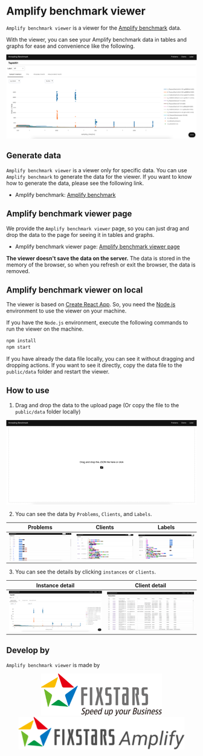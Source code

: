 # Amplify benchmark viewer

`Amplify benchmark viewer` is a viewer for the [Amplify benchmark](https://github.com/fixstars/amplify-benchmark) data.

With the viewer, you can see your Amplify benchmark data in tables and graphs for ease and convenience like the following.

![Amplify benchmark viewer](docs/screenshots/instance_detail.png)

## Generate data

`Amplify benchmark viewer` is a viewer only for specific data. You can use `Amplify benchmark` to generate the data for the viewer. If you want to know how to generate the data, please see the following link.

- Amplify benchmark: [Amplify benchmark](https://github.com/fixstars/amplify-benchmark)

## Amplify benchmark viewer page

We provide the `Amplify benchmark viewer` page, so you can just drag and drop the data to the page for seeing it in tables and graphs.

- Amplify benchmark viewer page: [Amplify benchmark viewer page](https://fixstars.github.io/amplify-benchmark-viewer)

**The viewer doesn't save the data on the server.** The data is stored in the memory of the browser, so when you refresh or exit the browser, the data is removed.

## Amplify benchmark viewer on local

The viewer is based on [Create React App](https://create-react-app.dev/). So, you need the [Node.js](https://nodejs.org/) environment to use the viewer on your machine.

If you have the `Node.js` environment, execute the following commands to run the viewer on the machine.

```bash
npm install
npm start
```

If you have already the data file locally, you can see it without dragging and dropping actions. If you want to see it directly, copy the data file to the `public/data` folder and restart the viewer.

## How to use

1. Drag and drop the data to the upload page (Or copy the file to the `public/data` folder locally)

![Amplify benchmark viewer - Upload page](docs/screenshots/upload.png)

2. You can see the data by `Problems`, `Clients`, and `Labels`.

| Problems | Clients | Labels |
| -- | -- | -- |
| ![Amplify benchmark viewer - Problems page](docs/screenshots/problems.png) | ![Amplify benchmark viewer - Clients page](docs/screenshots/clients.png) | ![Amplify benchmark viewer - Labels page](docs/screenshots/labels.png) |

3. You can see the details by clicking `instances` or `clients`.

| Instance detail | Client detail |
| -- | -- |
| ![Amplify benchmark viewer - Instance detail page](docs/screenshots/instance_detail.png) | ![Amplify benchmark viewer - Client detail page](docs/screenshots/client_detail.png)

## Develop by

`Amplify benchmark viewer` is made by

<div align="center">
  <a href="https://www.fixstars.com/" target="_blank" rel="nofollow noreferrer">
    <img
      width="320" height="112"
      src="docs/logos/fixstars-logo.svg"
      alt="Fixstars logo"
    >
  </a>
  <a href="https://amplify.fixstars.com/" target="_blank" rel="nofollow noreferrer">
    <img
      width="440" height="86"
      src="docs/logos/amplify-logo.svg"
      alt="Fixstars Amplify logo"
    >
  </a>
</div>

